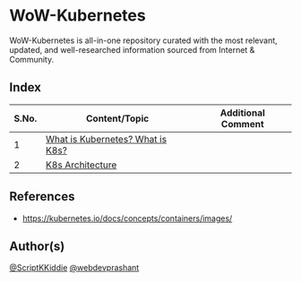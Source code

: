 # WoW-Kubernetes

WoW-Kubernetes is all-in-one repository curated with the most relevant, updated, and well-researched information sourced from Internet &amp; Community.

## Index

S.No. | Content/Topic | Additional Comment
--- | --- | ---
1 | [What is Kubernetes? What is K8s?](https://www.technical0812.com/post/kubernetes) |
2 | [K8s Architecture](https://www.technical0812.com/post/categories/devops) |

## References
- https://kubernetes.io/docs/concepts/containers/images/

## Author(s)

[@ScriptKKiddie](https://github.com/ScriptKKiddie)
[@webdevprashant](https://github.com/webdevprashant)
